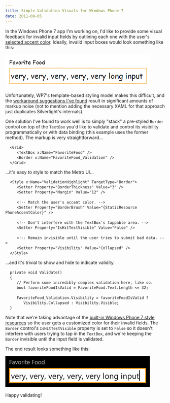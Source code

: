 ```yaml
---
title: Simple Validation Visuals for Windows Phone 7
date: 2011-08-05
---
```


In the Windows Phone 7 app I'm working on, I'd like to provide some visual feedback for invalid input fields by outlining each one with the user's [selected accent color][1]. Ideally, invalid input boxes would look something like this:

![The goal.][a]

Unfortunately, WP7's template-based styling model makes this difficult, and the [workaround suggestions I've found][2] result in significant amounts of markup noise (not to mention adding the necessary XAML for that approach just duplicates Silverlight's internals).

One solution I've found to work well is to simply "stack" a pre-styled `Border` control on top of the `TextBox` you'd like to validate and control its visibility programmatically or with data binding (this example uses the former method). The markup is very straightforward...

      <Grid>
         <TextBox x:Name="FavoriteFood" />
         <Border x:Name="FavoriteFood_Validation" />
      </Grid>

...it's easy to style to match the Metro UI...

      <Style x:Name="ValidationHighlight" TargetType="Border">
         <Setter Property="BorderThickness" Value="3" />
         <Setter Property="Margin" Value="12" />

         <!-- Match the user's accent color. -->
         <Setter Property="BorderBrush" Value="{StaticResource PhoneAccentColor}" />

         <!-- Don't interfere with the TextBox's tappable area. -->
         <Setter Property="IsHitTestVisible" Value="False" />

         <!-- Remain invisible until the user tries to submit bad data. -->
         <Setter Property="Visibility" Value="Collapsed" />
      </Style>

...and it's trivial to show and hide to indicate validity.

      private void Validate()
      {
         // Perform some incredibly complex validation here, like so.
         bool favoriteFoodIsValid = FavoriteFood.Text.Length <= 32;

         FavoriteFood_Validation.Visibility = favoriteFoodIsValid ?
            Visibility.Collapsed : Visibility.Visible;
      }

Note that we're taking advantage of the [built-in Windows Phone 7 style resources][3] so the user gets a customized color for their invalid fields. The `Border` control's `IsHitTestVisible` property is set to `False` so it doesn't interfere with users trying to tap in the `TextBox`, and we're keeping the `Border` invisible until the input field is validated.

The end result looks something like this:

![The end result.][b]

Happy validating!

[1]: http://www.microsoft.com/windowsphone/en-us/howto/wp7/start/change-accent-color-or-background-theme.aspx
[2]: http://stackoverflow.com/questions/4706619/windows-phone-7-borderbrush-can-only-be-set-once
[3]: http://msdn.microsoft.com/en-us/library/ff769552%28v=VS.92%29.aspx

[a]: /css/images/blog/2011-08-05-01.png
[b]: /css/images/blog/2011-08-05-02.png
